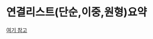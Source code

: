 # 연결리스트(단순,이중,원형)요약   
[여기 참고](https://github.com/maro99/data_structure_with_python/blob/master/memorize02_linked_list.ipynb)

